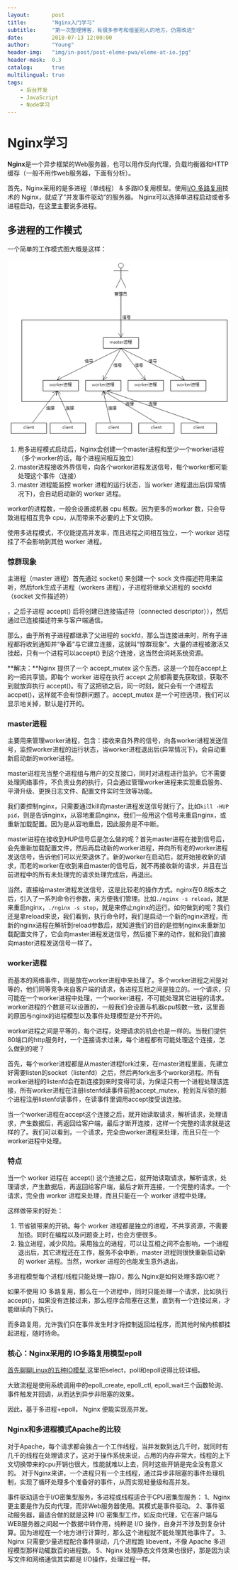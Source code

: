 ```yaml
---
layout:       post
title:        "Nginx入门学习"
subtitle:     "第一次整理博客，有很多参考和借鉴别人的地方，仍需改进"
date:         2018-07-13 12:00:00
author:       "Young"
header-img:   "img/in-post/post-eleme-pwa/eleme-at-io.jpg"
header-mask:  0.3
catalog:      true
multilingual: true
tags:
    - 后台开发
    - JavaScript
    - Node学习
---
```


# Nginx学习

**Nginx**是一个异步框架的Web服务器，也可以用作反向代理，负载均衡器和HTTP缓存（一般不用作web服务器，下面有分析）。

首先，Nginx采用的是多进程（单线程） & 多路IO复用模型。使用[I/O 多路复用](https://www.jianshu.com/p/dfd940e7fca2)技术的 Nginx，就成了”并发事件驱动“的服务器。 Nginx可以选择单进程启动或者多进程启动，在这里主要说多进程。

## 多进程的工作模式

一个简单的工作模式图大概是这样：

![借用，侵删](../img/in-post/nginx/workmode.png)

1. 用多进程模式启动后，Nginx会创建一个master进程和至少一个worker进程（多个worker的话，每个进程间相互独立）
2. master进程接收外界信号，向各个worker进程发送信号，每个worker都可能处理这个事件（连接）
3. master 进程能监控 worker 进程的运行状态，当 worker 进程退出后(异常情况下)，会自动启动新的 worker 进程。 

 worker的进程数，一般会设置成机器 cpu 核数。因为更多的worker 数，只会导致进程相互竞争 cpu，从而带来不必要的上下文切换。

使用多进程模式，不仅能提高并发率，而且进程之间相互独立，一个 worker 进程挂了不会影响到其他 worker 进程。

### 惊群现象

主进程（master 进程）首先通过 socket() 来创建一个 sock 文件描述符用来监听，然后fork生成子进程（workers 进程），子进程将继承父进程的 sockfd（socket 文件描述符）

[^1]: fd：这个FD就是`File Discriptor` 中文翻译为`文件描述符`。Socket起源于unix，Unix中把所有的资源都看作是文件，包括设备，比如网卡、打印机等等，所以，针对Socket通信，我们在使用网卡，网卡又处理N多链接，每个链接都需要一个对应的描述，也就是惟一的ID，即对应的文件描述符。简单点说也就是 `int fd = socket(AF_INET,SOCK_STREAM, 0);` 函数`socket()`返回的就是这个描述符。在传输中我们都要使用这个惟一的ID来确定要往哪个链接上传输数据。

 ，之后子进程 accept() 后将创建已连接描述符（connected descriptor）），然后通过已连接描述符来与客户端通信。

那么，由于所有子进程都继承了父进程的 sockfd，那么当连接进来时，所有子进程都将收到通知并“争着”与它建立连接，这就叫“惊群现象”。大量的进程被激活又挂起，只有一个进程可以accept() 到这个连接，这当然会消耗系统资源。

**解决：**Nginx 提供了一个 accept_mutex 这个东西，这是一个加在accept上的一把共享锁。即每个 worker 进程在执行 accept 之前都需要先获取锁，获取不到就放弃执行 accept()。有了这把锁之后，同一时刻，就只会有一个进程去 accpet()，这样就不会有惊群问题了。accept_mutex 是一个可控选项，我们可以显示地关掉，默认是打开的。 

### master进程

主要用来管理worker进程，包含：接收来自外界的信号，向各worker进程发送信号，监控worker进程的运行状态，当worker进程退出后(异常情况下)，会自动重新启动新的worker进程。

master进程充当整个进程组与用户的交互接口，同时对进程进行监护。它不需要处理网络事件，不负责业务的执行，只会通过管理worker进程来实现重启服务、平滑升级、更换日志文件、配置文件实时生效等功能。

我们要控制nginx，只需要通过kill向master进程发送信号就行了。比如`kill -HUP pid`，则是告诉nginx，从容地重启nginx，我们一般用这个信号来重启nginx，或重新加载配置。因为是从容地重启，因此服务是不中断。

master进程在接收到HUP信号后是怎么做的呢？首先master进程在接到信号后，会先重新加载配置文件，然后再启动新的worker进程，并向所有老的worker进程发送信号，告诉他们可以光荣退休了。新的worker在启动后，就开始接收新的请求，而老的worker在收到来自master的信号后，就不再接收新的请求，并且在当前进程中的所有未处理完的请求处理完成后，再退出。

当然，直接给master进程发送信号，这是比较老的操作方式。nginx在0.8版本之后，引入了一系列命令行参数，来方便我们管理。比如`./nginx -s reload`，就是来重启nginx，`./nginx -s stop`，就是来停止nginx的运行。如何做到的呢？我们还是拿reload来说，我们看到，执行命令时，我们是启动一个新的nginx进程，而新的nginx进程在解析到reload参数后，就知道我们的目的是控制nginx来重新加载配置文件了，它会向master进程发送信号，然后接下来的动作，就和我们直接向master进程发送信号一样了。

### worker进程

而基本的网络事件，则是放在worker进程中来处理了。多个worker进程之间是对等的，他们同等竞争来自客户端的请求，各进程互相之间是独立的。一个请求，只可能在一个worker进程中处理，一个worker进程，不可能处理其它进程的请求。worker进程的个数是可以设置的，一般我们会设置与机器cpu核数一致，这里面的原因与nginx的进程模型以及事件处理模型是分不开的。

worker进程之间是平等的，每个进程，处理请求的机会也是一样的。当我们提供80端口的http服务时，一个连接请求过来，每个进程都有可能处理这个连接，怎么做到的呢？

首先，每个worker进程都是从master进程fork过来，在master进程里面，先建立好需要listen的socket（listenfd）之后，然后再fork出多个worker进程。所有worker进程的listenfd会在新连接到来时变得可读，为保证只有一个进程处理该连接，所有worker进程在注册listenfd读事件前抢accept_mutex，抢到互斥锁的那个进程注册listenfd读事件，在读事件里调用accept接受该连接。

当一个worker进程在accept这个连接之后，就开始读取请求，解析请求，处理请求，产生数据后，再返回给客户端，最后才断开连接，这样一个完整的请求就是这样的了。我们可以看到，一个请求，完全由worker进程来处理，而且只在一个worker进程中处理。

### 特点

当一个 worker 进程在 accept() 这个连接之后，就开始读取请求，解析请求，处理请求，产生数据后，再返回给客户端，最后才断开连接，一个完整的请求。一个请求，完全由 worker 进程来处理，而且只能在一个 worker 进程中处理。

这样做带来的好处：

1. 节省锁带来的开销。每个 worker 进程都是独立的进程，不共享资源，不需要加锁。同时在编程以及问题查上时，也会方便很多。
2. 独立进程，减少风险。采用独立的进程，可以让互相之间不会影响，一个进程退出后，其它进程还在工作，服务不会中断，master 进程则很快重新启动新的 worker 进程。当然，worker 进程的也能发生意外退出。

多进程模型每个进程/线程只能处理一路IO，那么 Nginx是如何处理多路IO呢？

如果不使用 IO 多路复用，那么在一个进程中，同时只能处理一个请求，比如执行 accept()，如果没有连接过来，那么程序会阻塞在这里，直到有一个连接过来，才能继续向下执行。

而多路复用，允许我们只在事件发生时才将控制返回给程序，而其他时候内核都挂起进程，随时待命。

### **核心**：Nginx采用的 IO多路复用模型epoll

[首先聊聊Linux的五种IO模型](https://www.jianshu.com/p/486b0965c296),这里把select，poll和epoll说得比较详细。

大致流程是使用系统调用中的epoll_create, epoll_ctl, epoll_wait三个函数轮询、事件触发并回调，从而达到异步非阻塞的效果。

因此，基于多进程+epoll， Nginx 便能实现高并发。 

### Nginx和多进程模式Apache的比较

对于Apache，每个请求都会独占一个工作线程，当并发数到达几千时，就同时有几千的线程在处理请求了。这对于操作系统来说，占用的内存非常大，线程的上下文切换带来的cpu开销也很大，性能就难以上去，同时这些开销是完全没有意义的。
     对于Nginx来讲，一个进程只有一个主线程，通过异步非阻塞的事件处理机制，实现了循环处理多个准备好的事件，从而实现轻量级和高并发。

事件驱动适合于I/O密集型服务，多进程或线程适合于CPU密集型服务： 
1、Nginx 更主要是作为反向代理，而非Web服务器使用。其模式是事件驱动。 
2、事件驱动服务器，最适合做的就是这种 I/O 密集型工作，如反向代理，它在客户端与WEB服务器之间起一个数据中转作用，纯粹是 I/O 操作，自身并不涉及到复杂计算。因为进程在一个地方进行计算时，那么这个进程就不能处理其他事件了。 
3、Nginx 只需要少量进程配合事件驱动，几个进程跑 libevent，不像 Apache 多进程模型那样动辄数百的进程数。 
5、Nginx 处理静态文件效果也很好，那是因为读写文件和网络通信其实都是 I/O操作，处理过程一样。

